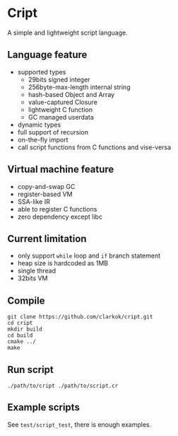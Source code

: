 # Cript

A simple and lightweight script language.

## Language feature

 * supported types
   * 29bits signed integer
   * 256byte-max-length internal string
   * hash-based Object and Array
   * value-captured Closure
   * lightweight C function
   * GC managed userdata
 * dynamic types
 * full support of recursion
 * on-the-fly import
 * call script functions from C functions and vise-versa

## Virtual machine feature

 * copy-and-swap GC
 * register-based VM
 * SSA-like IR
 * able to register C functions
 * zero dependency except libc

## Current limitation

 * only support `while` loop and `if` branch statement
 * heap size is hardcoded as 1MB
 * single thread
 * 32bits VM

## Compile

```
git clone https://github.com/clarkok/cript.git
cd cript
mkdir build
cd build
cmake ../
make
```

## Run script

```
./path/to/cript ./path/to/script.cr
```

## Example scripts

See `test/script_test`, there is enough examples.